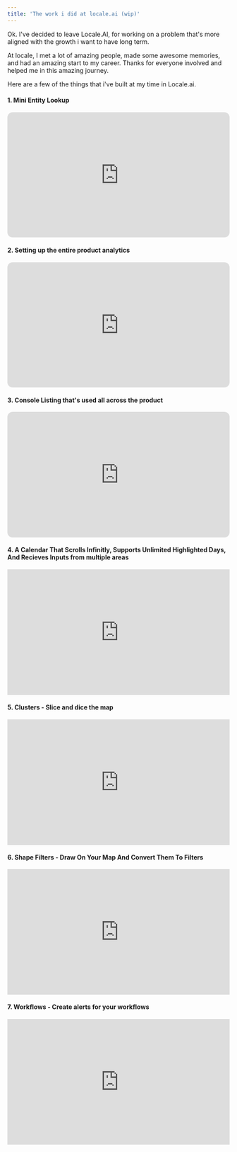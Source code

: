 ```yaml
---
title: 'The work i did at locale.ai (wip)'
---
```


Ok. I've decided to leave Locale.AI, for working on a problem that's more aligned with the growth i want to have long term.

At locale, I met a lot of amazing people, made some awesome memories, and had an amazing start to my career. Thanks for everyone involved and helped me in this amazing journey.

Here are a few of the things that i've built at my time in Locale.ai.

#### 1. Mini Entity Lookup

<div style="padding:56.25% 0 0 0;position:relative;"><iframe src="https://player.vimeo.com/video/679450111?h=df923b2cce&loop=1&color=ffffff&title=0&byline=0&portrait=0" style="border-radius: 12px;position:absolute;top:0;left:0;width:100%;height:100%;" frameborder="0" allow="autoplay; fullscreen; picture-in-picture" allowfullscreen></iframe></div><script src="https://player.vimeo.com/api/player.js"></script>

#### 2. Setting up the entire product analytics

<div style="padding:56.25% 0 0 0;position:relative;"><iframe src="https://player.vimeo.com/video/679494316?h=6f4025f687&loop=1&color=ffffff&title=0&byline=0&portrait=0" style="border-radius: 12px;position:absolute;top:0;left:0;width:100%;height:100%;" frameborder="0" allow="autoplay; fullscreen; picture-in-picture" allowfullscreen></iframe></div><script src="https://player.vimeo.com/api/player.js"></script>

#### 3. Console Listing that's used all across the product

<div style="border-radius: 12px; padding:56.25% 0 0 0;position:relative;"><iframe src="https://player.vimeo.com/video/679500681?h=7bc8c85efd&loop=1&color=ffffff&title=0&byline=0&portrait=0" style="border-radius: 12px;position:absolute;top:0;left:0;width:100%;height:100%;" frameborder="0" allow="autoplay; fullscreen; picture-in-picture" allowfullscreen></iframe></div><script src="https://player.vimeo.com/api/player.js"></script>

#### 4. A Calendar That Scrolls Infinitly, Supports Unlimited Highlighted Days, And Recieves Inputs from multiple areas

<div style="padding:56.25% 0 0 0;position:relative;"><iframe src="https://player.vimeo.com/video/679527615?h=9d7cfabcb0&loop=1&color=ffffff&title=0&byline=0&portrait=0" style="position:absolute;top:0;left:0;width:100%;height:100%;" frameborder="0" allow="autoplay; fullscreen; picture-in-picture" allowfullscreen></iframe></div><script src="https://player.vimeo.com/api/player.js"></script>

#### 5. Clusters - Slice and dice the map

<div style="padding:56.25% 0 0 0;position:relative;"><iframe src="https://player.vimeo.com/video/679547010?h=de10a527f6&loop=1&color=ffffff&title=0&byline=0&portrait=0" style="position:absolute;top:0;left:0;width:100%;height:100%;" frameborder="0" allow="autoplay; fullscreen; picture-in-picture" allowfullscreen></iframe></div><script src="https://player.vimeo.com/api/player.js"></script>

#### 6. Shape Filters - Draw On Your Map And Convert Them To Filters

<div style="padding:56.25% 0 0 0;position:relative;"><iframe src="https://player.vimeo.com/video/679551428?h=fe59f08669&loop=1&color=ffffff&title=0&byline=0&portrait=0" style="position:absolute;top:0;left:0;width:100%;height:100%;" frameborder="0" allow="autoplay; fullscreen; picture-in-picture" allowfullscreen></iframe></div><script src="https://player.vimeo.com/api/player.js"></script>

#### 7. Workflows - Create alerts for your workflows

<div style="padding:56.25% 0 0 0;position:relative;"><iframe src="https://player.vimeo.com/video/679559152?h=d00901dca5&loop=1&color=ffffff&title=0&byline=0&portrait=0" style="position:absolute;top:0;left:0;width:100%;height:100%;" frameborder="0" allow="autoplay; fullscreen; picture-in-picture" allowfullscreen></iframe></div><script src="https://player.vimeo.com/api/player.js"></script>
